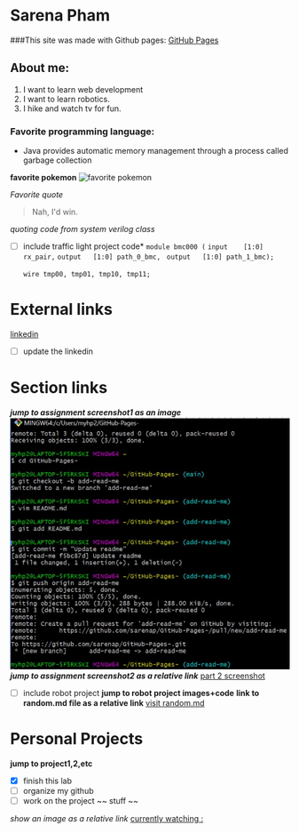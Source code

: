 # Sarena Pham

###This site was made with Github pages:
[GitHub Pages](https://pages.github.com/)

## About me:
1. I want to learn web development
2. I want to learn robotics.
3. I hike and watch tv for fun.

### Favorite programming language:
- Java provides automatic memory management through a process called garbage collection

**favorite pokemon**
![favorite pokemon](https://assets.pokemon.com/assets/cms2/img/pokedex/detail/148.png)

*Favorite quote*
>Nah, I'd win.



*quoting code from system verilog class*
- [ ] include traffic light project code*
`module bmc000 (`
   `input    [1:0] rx_pair,`
   `output   [1:0] path_0_bmc,`
  ` output   [1:0] path_1_bmc);`
   
   `wire tmp00, tmp01, tmp10, tmp11;`

# External links
[ linkedin](https://www.linkedin.com)
- [ ] update the linkedin
# Section links
***jump to assignment screenshot1 as an image***
![part 1 screenshot](Screenshots/cse110cmd.JPG)
***jump to assignment screenshot2 as a relative link***
[part 2 screenshot](Screenshots/cse110cmd2.JPG)


- [ ] include robot project
**jump to robot project images+code**
**link to random.md file as a relative link**
[visit random.md](random.md)

# Personal Projects
**jump to project1,2,etc**

- [x] finish this lab
- [ ] organize my github
- [ ] work on the project
~~ stuff ~~

*show an image as a relative link*
[ currently watching : ](https://www.google.com/search?sca_esv=5bfd57f04013e41c&sca_upv=1&q=spy+x+family&uds=AMwkrPutJ-__Ia2m5cqSncI5GW6OPYAuDh0KkSLWaam02g-EYXtMmEBshtdZUWFS6bA4n_w6W8sgK5Bhfsz-90L90bXb8Jbo76gt7Z2cGFsdupsx-Ba3kDZV58N_8yR-Aaq7uFVxANnh7PctEJ-yjh7zXS0NevqeN2WXDDYmugF7Wc7lHJO1BaMD5_alY3ce93W2fDfEqEq7xuNHRxbYUj9gNXM4RYEBPl3xobMG9L7T6jxKJv5coiyNecqOOxoXTkee25CldV84rMYBWj2SpQvxXrUP4fZ80ksEjPoHNYBqfqwhK16urWA&udm=2&prmd=ivsnmbtz&sa=X&ved=2ahUKEwj5_Jrt6bCFAxUvl-4BHWjjAkkQtKgLegQIDBAB&biw=1258&bih=611&dpr=1.5#vhid=LIPwu34MGtG55M&vssid=mosaic)
